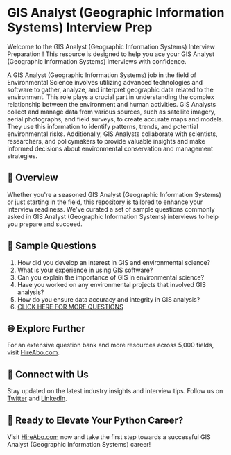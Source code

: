 # GIS Analyst (Geographic Information Systems) Interview Prep

Welcome to the GIS Analyst (Geographic Information Systems) Interview Preparation ! This resource is designed to help you ace your GIS Analyst (Geographic Information Systems) interviews with confidence.

A GIS Analyst (Geographic Information Systems) job in the field of Environmental Science involves utilizing advanced technologies and software to gather, analyze, and interpret geographic data related to the environment. This role plays a crucial part in understanding the complex relationship between the environment and human activities. GIS Analysts collect and manage data from various sources, such as satellite imagery, aerial photographs, and field surveys, to create accurate maps and models. They use this information to identify patterns, trends, and potential environmental risks. Additionally, GIS Analysts collaborate with scientists, researchers, and policymakers to provide valuable insights and make informed decisions about environmental conservation and management strategies.

## 🚀 Overview

Whether you're a seasoned GIS Analyst (Geographic Information Systems) or just starting in the field, this repository is tailored to enhance your interview readiness. We've curated a set of sample questions commonly asked in GIS Analyst (Geographic Information Systems) interviews to help you prepare and succeed.

## 📝 Sample Questions

1. How did you develop an interest in GIS and environmental science?
2. What is your experience in using GIS software?
3. Can you explain the importance of GIS in environmental science?
4. Have you worked on any environmental projects that involved GIS analysis?
5. How do you ensure data accuracy and integrity in GIS analysis?
6. [CLICK HERE FOR MORE QUESTIONS](https://hireabo.com/job/5_3_21/GIS%20Analyst%20Geographic%20Information%20Systems)

## 🌐 Explore Further

For an extensive question bank and more resources across 5,000 fields, visit [HireAbo.com](https://www.hireabo.com).

## 📱 Connect with Us

Stay updated on the latest industry insights and interview tips. Follow us on [Twitter](https://twitter.com/hireabo) and [LinkedIn](https://www.linkedin.com/in/hire-abo-3609972a8/).

## 🚀 Ready to Elevate Your Python Career?

Visit [HireAbo.com](https://www.hireabo.com) now and take the first step towards a successful GIS Analyst (Geographic Information Systems) career!